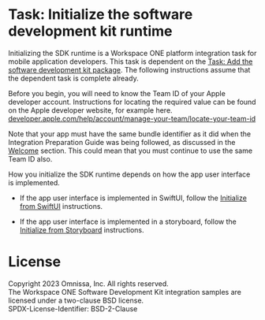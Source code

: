 # Task: Initialize the software development kit runtime
Initializing the SDK runtime is a Workspace ONE platform integration task for
mobile application developers. This task is dependent on the
[Task: Add the software development kit package](../03Task_Add-the-software-development-kit-package/readme.md).
The following instructions assume that the dependent task is complete already.

Before you begin, you will need to know the Team ID of your Apple developer
account. Instructions for locating the required value can be found on the Apple
developer website, for example here.  
[developer.apple.com/help/account/manage-your-team/locate-your-team-id](https://developer.apple.com/help/account/manage-your-team/locate-your-team-id)

Note that your app must have the same bundle identifier as it did when the
Integration Preparation Guide was being followed, as discussed in the
[Welcome](../01Welcome/readme.md) section. This could mean that you must
continue to use the same Team ID also.

How you initialize the SDK runtime depends on how the app user interface is
implemented.

-   If the app user interface is implemented in SwiftUI, follow
    the [Initialize from SwiftUI](01Initialize-from-SwiftUI/readme.md)
    instructions.

-   If the app user interface is implemented in a storyboard, follow
    the [Initialize from Storyboard](./02Initialize-from-Storyboard/readme.md)
    instructions.

# License
Copyright 2023 Omnissa, Inc. All rights reserved.  
The Workspace ONE Software Development Kit integration samples are licensed
under a two-clause BSD license.  
SPDX-License-Identifier: BSD-2-Clause